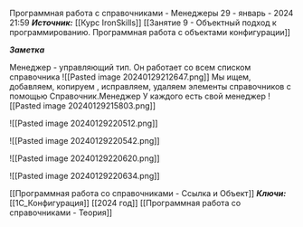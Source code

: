 
Программная работа с справочниками - Менеджеры
 29 - январь - 2024  21:59 
***Источник:***  [[Курс IronSkills]] [[Занятие 9 - Объектный подход к программированию. Программная работа с объектами конфигурации]]

***Заметка*** 

Менеджер - управляющий тип. Он работает со всем списком справочника
![[Pasted image 20240129212647.png]]
Мы ищем, добавляем, копируем , исправляем, удаляем элементы справочников с помощью Справочник.Менеджер
У каждого есть свой менеджер
![[Pasted image 20240129215803.png]]



![[Pasted image 20240129220512.png]]

![[Pasted image 20240129220542.png]]

![[Pasted image 20240129220620.png]]

![[Pasted image 20240129220634.png]]

[[Программная работа со справочниками - Ссылка и Объект]]
***Ключи:*** [[1С_Конфигурация]] [[2024 год]] [[Программная работа со справочниками - Теория]]